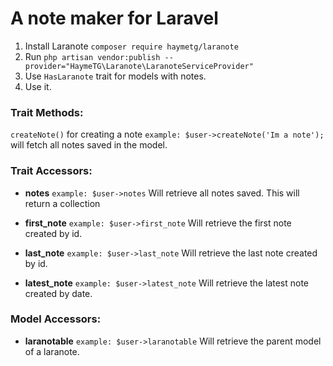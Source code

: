 # A note maker for Laravel

1) Install Laranote `composer require haymetg/laranote`
2) Run `php artisan vendor:publish --provider="HaymeTG\Laranote\LaranoteServiceProvider"`
3) Use `HasLaranote` trait for models with notes.
4) Use it.

### Trait Methods:
`createNote()`
for creating a note
`example: $user->createNote('Im a note');`
will fetch all notes saved in the model.

### Trait Accessors:
* **notes**
`example: $user->notes`
Will retrieve all notes saved. This will return a collection

* **first_note**
`example: $user->first_note`
Will retrieve the first note created by id.

* **last_note**
`example: $user->last_note`
Will retrieve the last note created by id.

* **latest_note**
`example: $user->latest_note`
Will retrieve the latest note created by date.

### Model Accessors:
* **laranotable**
`example: $user->laranotable`
Will retrieve the parent model of a laranote.

